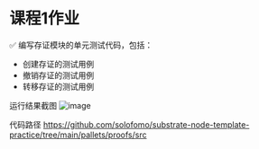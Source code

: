 # 课程1作业

✅  编写存证模块的单元测试代码，包括：
* 创建存证的测试用例
* 撤销存证的测试用例
* 转移存证的测试用例

运行结果截图
![image](https://github.com/solofomo/substrate-node-template-practice/assets/83760488/92b52917-14e9-437e-8260-c7cfc1db5e06)

代码路径
https://github.com/solofomo/substrate-node-template-practice/tree/main/pallets/proofs/src
